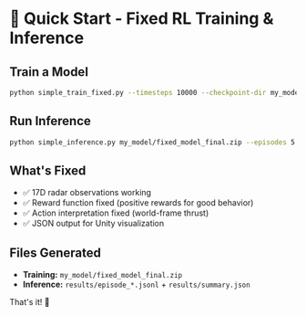 # 🚀 Quick Start - Fixed RL Training & Inference

## Train a Model
```bash
python simple_train_fixed.py --timesteps 10000 --checkpoint-dir my_model
```

## Run Inference
```bash
python simple_inference.py my_model/fixed_model_final.zip --episodes 5 --output-dir results
```

## What's Fixed
- ✅ 17D radar observations working
- ✅ Reward function fixed (positive rewards for good behavior)
- ✅ Action interpretation fixed (world-frame thrust)
- ✅ JSON output for Unity visualization

## Files Generated
- **Training:** `my_model/fixed_model_final.zip`
- **Inference:** `results/episode_*.jsonl` + `results/summary.json`

That's it! 🎯